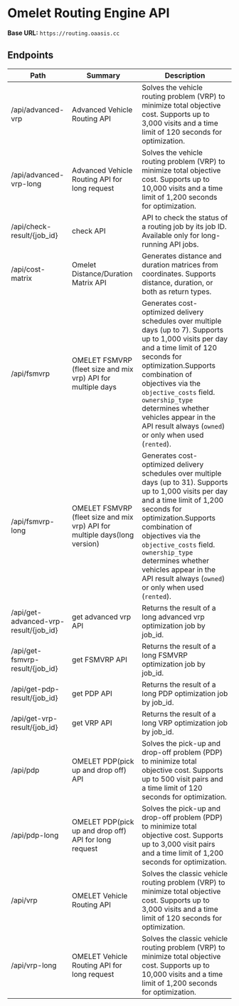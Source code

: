 # Omelet Routing Engine API
**Base URL:** `https://routing.oaasis.cc`

## Endpoints
| Path | Summary | Description |
|------|---------|-------------|
| /api/advanced-vrp | Advanced Vehicle Routing API | Solves the vehicle routing problem (VRP) to minimize total objective cost. Supports up to 3,000 visits and a time limit of 120 seconds for optimization.  |
| /api/advanced-vrp-long | Advanced Vehicle Routing API for long request | Solves the vehicle routing problem (VRP) to minimize total objective cost. Supports up to 10,000 visits and a time limit of 1,200 seconds for optimization.  |
| /api/check-result/{job_id} | check API | API to check the status of a routing job by its job ID. Available only for long-running API jobs. |
| /api/cost-matrix | Omelet Distance/Duration Matrix API | Generates distance and duration matrices from coordinates. Supports distance, duration, or both as return types. |
| /api/fsmvrp | OMELET FSMVRP (fleet size and mix vrp) API for multiple days | Generates cost-optimized delivery schedules over multiple days (up to 7). Supports up to 1,000 visits per day and a time limit of 120 seconds for optimization.Supports combination of objectives via the `objective_costs` field. `ownership_type` determines whether vehicles appear in the API result always (`owned`) or only when used (`rented`). |
| /api/fsmvrp-long | OMELET FSMVRP (fleet size and mix vrp) API for multiple days(long version) | Generates cost-optimized delivery schedules over multiple days (up to 31). Supports up to 1,000 visits per day and a time limit of 1,200 seconds for optimization.Supports combination of objectives via the `objective_costs` field. `ownership_type` determines whether vehicles appear in the API result always (`owned`) or only when used (`rented`). |
| /api/get-advanced-vrp-result/{job_id} | get advanced vrp API | Returns the result of a long advanced vrp optimization job by job_id. |
| /api/get-fsmvrp-result/{job_id} | get FSMVRP API | Returns the result of a long FSMVRP optimization job by job_id. |
| /api/get-pdp-result/{job_id} | get PDP API | Returns the result of a long PDP optimization job by job_id. |
| /api/get-vrp-result/{job_id} | get VRP API | Returns the result of a long VRP optimization job by job_id. |
| /api/pdp | OMELET PDP(pick up and drop off) API | Solves the pick-up and drop-off problem (PDP) to minimize total objective cost. Supports up to 500 visit pairs and a time limit of 120 seconds for optimization.  |
| /api/pdp-long | OMELET PDP(pick up and drop off) API for long request | Solves the pick-up and drop-off problem (PDP) to minimize total objective cost. Supports up to 3,000 visit pairs and a time limit of 1,200 seconds for optimization.  |
| /api/vrp | OMELET Vehicle Routing API | Solves the classic vehicle routing problem (VRP) to minimize total objective cost. Supports up to 3,000 visits and a time limit of 120 seconds for optimization. |
| /api/vrp-long | OMELET Vehicle Routing API for long request | Solves the classic vehicle routing problem (VRP) to minimize total objective cost. Supports up to 10,000 visits and a time limit of 1,200 seconds for optimization. |
